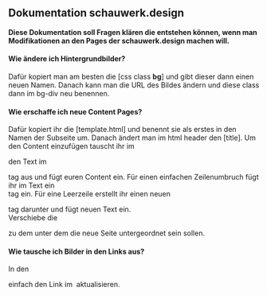 ## Dokumentation  schauwerk.design  

**Diese Dokumentation soll Fragen klären die entstehen können, wenn man Modifikationen an den Pages der schauwerk.design machen will.**

#### Wie ändere ich Hintergrundbilder?  

Dafür kopiert man am besten die [css class **bg**] und gibt dieser dann einen neuen Namen. Danach kann man die URL des Bildes ändern und diese class dann im bg-div neu benennen.  

#### Wie erschaffe ich neue Content Pages?

Dafür kopiert ihr die [template.html] und benennt sie als erstes in den Namen der Subseite um. Danach ändert man im html header den [title]. Um den Content einzufügen tauscht ihr im <div class='content'> den Text im <p> tag aus und fügt euren Content ein. Für einen einfachen Zeilenumbruch fügt ihr im Text ein <br> tag ein. Für eine Leerzeile erstellt ihr einen neuen <p> tag darunter und fügt neuen Text ein.  
Verschiebe die <div class="nav-active"> zu dem <a> unter dem die neue Seite untergeordnet sein sollen.

#### Wie tausche ich Bilder in den Links aus?  

In den <div class='flex-item'> einfach den Link im <img> aktualisieren.

#### 
